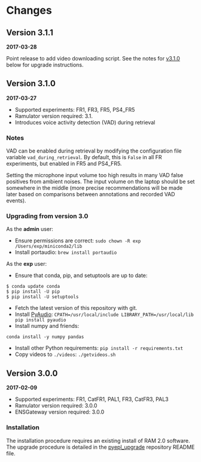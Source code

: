 # Changes

## Version 3.1.1

**2017-03-28**

Point release to add video downloading script. See the notes for
[v3.1.0](#version-310) below for upgrade instructions.

## Version 3.1.0

**2017-03-27**

* Supported experiments: FR1, FR3, FR5, PS4_FR5
* Ramulator version required: 3.1.
* Introduces voice activity detection (VAD) during retrieval

### Notes

VAD can be enabled during retrieval by modifying the configuration file variable
`vad_during_retrieval`. By default, this is `False` in all FR experiments, but
enabled in FR5 and PS4_FR5.

Setting the microphone input volume too high results in many VAD false positives
from ambient noises. The input volume on the laptop should be set somewhere in
the middle (more precise recommendations will be made later based on comparisons
between annotations and recorded VAD events).

### Upgrading from version 3.0

As the **admin** user:

* Ensure permissions are correct: `sudo chown -R exp /Users/exp/miniconda2/lib`
* Install portaudio: `brew install portaudio`

As the **exp** user:

* Ensure that conda, pip, and setuptools are up to date:

```
$ conda update conda
$ pip install -U pip
$ pip install -U setuptools
```

* Fetch the latest version of this repository with git.
* Install [PyAudio][]: `CPATH=/usr/local/include LIBRARY_PATH=/usr/local/lib pip install pyaudio`
* Install numpy and friends:

```
conda install -y numpy pandas
```

* Install other Python requirements: `pip install -r requirements.txt`
* Copy videos to `./videos`: `./getvideos.sh`

[PyAudio]: https://people.csail.mit.edu/hubert/pyaudio/

## Version 3.0.0

**2017-02-09**

* Supported experiments: FR1, CatFR1, PAL1, FR3, CatFR3, PAL3
* Ramulator version required: 3.0.0
* ENSGateway version required: 3.0.0

### Installation

The installation procedure requires an existing install of RAM 2.0 software. The
upgrade procedure is detailed in the [pyepl_upgrade][] repository README file.

[pyepl_upgrade]: https://github.com/ramdarpaprojectorg/pyepl_upgrade
